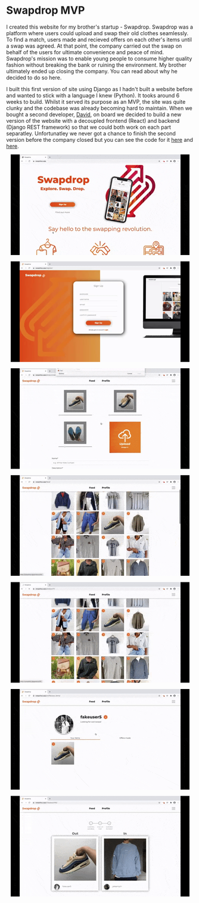 # Swapdrop MVP

I created this website for my brother's startup - Swapdrop. Swapdrop was a platform where users could upload and swap their old clothes seamlessly. To find a match, users made and recieved offers on each other's items until a swap was agreed. At that point, the company carried out the swap on behalf of the users for ultimate convenience and peace of mind. Swapdrop's mission was to enable young people to consume higher quality fashion without breaking the bank or ruining the environment. My brother ultimately ended up closing the company. You can read about why he decided to do so here.


I built this first version of site using Django as I hadn't built a website before and wanted to stick with a language I knew (Python). It tooks around 6 weeks to build. Whilst it served its purpose as an MVP, the site was quite clunky and the codebase was already becoming hard to maintain. When we bought a second developer, [David](https://github.com/Da-byte), on board we decided to build a new version of the website with a decoupled frontend (React) and backend (Django REST framework) so that we could both work on each part separatley. Unfortunatley we never got a chance to finish the second version before the company closed but you can see the code for it [here](https://github.com/lukasmyth96/swapdrop.v2.backend) and [here](https://github.com/lukasmyth96/swapdrop.v2.frontend). 
  


<p align="center">
  <img src="demos/landing.gif" title="The Swapdrop landing page.">
</p>

<p align="center">
  <img src="demos/signup.gif" title="Signup form.">
</p>

<p align="center">
  <img src="demos/upload.gif" title="Item upload form. Users could crop their uploaded images easily.">
</p>

<p align="center">
  <img src="demos/feed_and_product_detail.gif" title="Users could browse their feed and click on an item to see more detail.">
</p>

<p align="center">
  <img src="demos/make_offer.gif" title="When making an offer on an item, users selected which of their own items they'd be willing to swap for it.">
</p>

<p align="center">
  <img src="demos/review_offer.gif" title="Users could either reject or accept offers they received on their items.">
</p>

<p align="center">
  <img src="demos/checkout.gif" title="Once a swap was agreed users were taken to checkout where they gave their address and selected a time for their item to be collected.">
</p>
